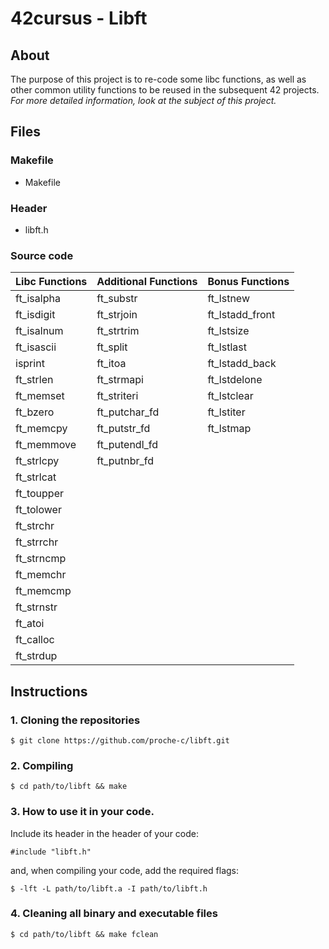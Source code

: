 # 42cursus - Libft

## About  
The purpose of this project is to re-code some libc functions, as well as other common utility functions to be reused in the subsequent 42 projects.
<br>
*For more detailed information, look at the subject of this project.*

## Files  
### Makefile  
- Makefile
### Header  
- libft.h
### Source code  

|  Libc Functions  | Additional Functions  |  Bonus Functions |
| :------------ | :------------ | :------------ |
| ft_isalpha  | ft_substr  | ft_lstnew  |
| ft_isdigit  | ft_strjoin  | ft_lstadd_front  |
| ft_isalnum  | ft_strtrim  | ft_lstsize  |
| ft_isascii  | ft_split | ft_lstlast  |
| isprint  | ft_itoa  | ft_lstadd_back  |
| ft_strlen  | ft_strmapi  | ft_lstdelone  |
| ft_memset  | ft_striteri  | ft_lstclear  |
| ft_bzero  | ft_putchar_fd  | ft_lstiter  |
| ft_memcpy  | ft_putstr_fd  | ft_lstmap  |
| ft_memmove  | ft_putendl_fd  |   |
| ft_strlcpy  | ft_putnbr_fd  |   |
| ft_strlcat  |   |   |
| ft_toupper  |   |   |
| ft_tolower  |   |   |
| ft_strchr  |   |   |
| ft_strrchr  |   |   |
| ft_strncmp  |   |   |
| ft_memchr  |   |   |
| ft_memcmp  |   |   |
| ft_strnstr  |   |   |
| ft_atoi  |   |   |
| ft_calloc  |   |   |
| ft_strdup  |   |   |

## Instructions

### 1. Cloning the repositories  
```shell
$ git clone https://github.com/proche-c/libft.git
```
### 2. Compiling  
```shell
$ cd path/to/libft && make
```
### 3. How to use it in your code. 
Include its header in the header of your code:
```shell
#include "libft.h"
```
and, when compiling your code, add the required flags:
```shell
$ -lft -L path/to/libft.a -I path/to/libft.h
```
### 4. Cleaning all binary and executable files
```shell
$ cd path/to/libft && make fclean
```
